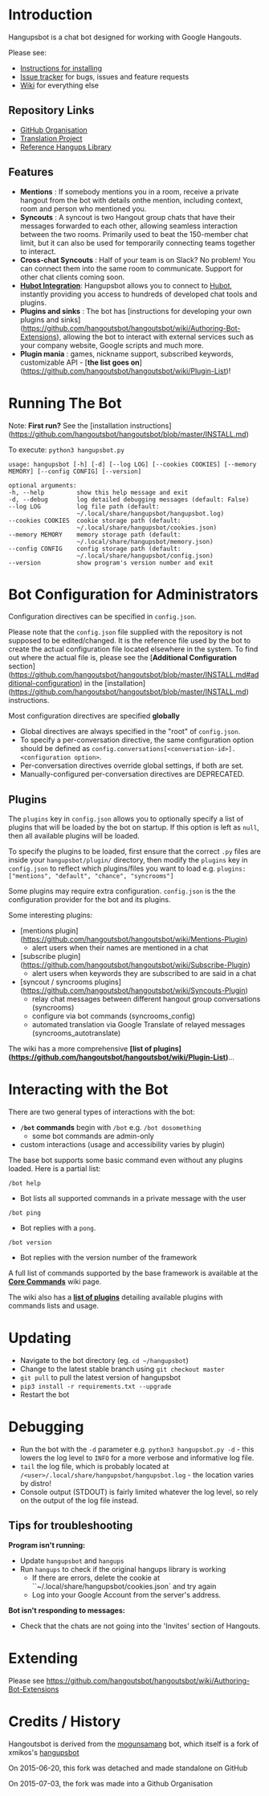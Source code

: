 # Introduction

Hangupsbot is a chat bot designed for working with Google Hangouts.

Please see:
* [Instructions for installing](https://github.com/hangoutsbot/hangoutsbot/blob/master/INSTALL.md)
* [Issue tracker](https://github.com/hangoutsbot/hangoutsbot/issues) for bugs, issues and feature requests
* [Wiki](https://github.com/hangoutsbot/hangoutsbot/wiki) for everything else


## Repository Links
* [GitHub Organisation](https://github.com/hangoutsbot)
* [Translation Project](https://github.com/hangoutsbot/hangoutsbot-locales)
* [Reference Hangups Library](https://github.com/hangoutsbot/hangups)


## Features
* **Mentions** :
  If somebody mentions you in a room, receive a private hangout from the bot with details onthe mention,
  including context, room and person who mentioned you.
* **Syncouts** :
  A syncout is two Hangout group chats that have their messages forwarded to each other, allowing seamless
  interaction between the two rooms. Primarily used to beat the 150-member chat limit, but it can also be
  used for temporarily connecting teams together to interact.
* **Cross-chat Syncouts** :
  Half of your team is on Slack? No problem! You can connect them into the same room to communicate.
  Support for other chat clients coming soon.
* [**Hubot Integration**](https://github.com/hangoutsbot/hangoutsbot/wiki/Hubot-Integration):
  Hangupsbot allows you to connect to [Hubot](https://hubot.github.com/), instantly providing you access
  to hundreds of developed chat tools and plugins.
* **Plugins and sinks** :
  The bot has [instructions for developing your own plugins and sinks]
  (https://github.com/hangoutsbot/hangoutsbot/wiki/Authoring-Bot-Extensions), allowing the bot to interact
  with external services such as your company website, Google scripts and much more.
* **Plugin mania** :
  games, nickname support, subscribed keywords, customizable API - [**the list goes on**]
    (https://github.com/hangoutsbot/hangoutsbot/wiki/Plugin-List)!

# Running The Bot

Note: **First run?** See the [installation instructions]
  (https://github.com/hangoutsbot/hangoutsbot/blob/master/INSTALL.md)

To execute: `python3 hangupsbot.py`

```
usage: hangupsbot [-h] [-d] [--log LOG] [--cookies COOKIES] [--memory MEMORY] [--config CONFIG] [--version]

optional arguments:
-h, --help         show this help message and exit
-d, --debug        log detailed debugging messages (default: False)
--log LOG          log file path (default:
                   ~/.local/share/hangupsbot/hangupsbot.log)
--cookies COOKIES  cookie storage path (default:
                   ~/.local/share/hangupsbot/cookies.json)
--memory MEMORY    memory storage path (default:
                   ~/.local/share/hangupsbot/memory.json)
--config CONFIG    config storage path (default:
                   ~/.local/share/hangupsbot/config.json)
--version          show program's version number and exit
```

# Bot Configuration for Administrators

Configuration directives can be specified in `config.json`.

Please note that the `config.json` file supplied with the repository is not 
  supposed to be edited/changed. It is the reference file used by the bot to 
  create the actual configuration file located elsewhere in the system. To find out 
  where the actual file is, please see the [**Additional Configuration** section]
  (https://github.com/hangoutsbot/hangoutsbot/blob/master/INSTALL.md#additional-configuration)
  in the [installation]
  (https://github.com/hangoutsbot/hangoutsbot/blob/master/INSTALL.md)
  instructions.

Most configuration directives are specified **globally**
* Global directives are always specified in the "root" of `config.json`.
* To specify a per-conversation directive, the same configuration option should
  be defined as `config.conversations[<conversation-id>].<configuration option>`.
* Per-conversation directives override global settings, if both are set.
* Manually-configured per-conversation directives are DEPRECATED.

## Plugins

The `plugins` key in `config.json` allows you to optionally specify a list of plugins
  that will be loaded by the bot on startup. If this option is left as `null`, then
  all available plugins will be loaded.

To specify the plugins to be loaded, first ensure that the correct `.py` files are
  inside your `hangupsbot/plugin/` directory, then modify the `plugins` key in
  `config.json` to reflect which plugins/files you want to load e.g.
    `plugins: ["mentions", "default", "chance", "syncrooms"]`

Some plugins may require extra configuration.
  `config.json` is the the configuration provider for the bot and its plugins.

Some interesting plugins:
* [mentions plugin]
  (https://github.com/hangoutsbot/hangoutsbot/wiki/Mentions-Plugin)
  * alert users when their names are mentioned in a chat
* [subscribe plugin]
  (https://github.com/hangoutsbot/hangoutsbot/wiki/Subscribe-Plugin)
  * alert users when keywords they are subscribed to are said in a chat
* [syncout / syncrooms plugins]
  (https://github.com/hangoutsbot/hangoutsbot/wiki/Syncouts-Plugin)
  * relay chat messages between different hangout group conversations (syncrooms)
  * configure via bot commands (syncrooms_config)
  * automated translation via Google Translate of relayed messages (syncrooms_autotranslate)

The wiki has a more comprehensive **[list of plugins]
  (https://github.com/hangoutsbot/hangoutsbot/wiki/Plugin-List)**...

# Interacting with the Bot

There are two general types of interactions with the bot:
* **`/bot` commands** begin with `/bot` e.g. `/bot dosomething`
  * some bot commands are admin-only
* custom interactions (usage and accessibility varies by plugin)

The base bot supports some basic command even without any plugins loaded.
  Here is a partial list:

`/bot help`
* Bot lists all supported commands in a private message with the user

`/bot ping`
* Bot replies with a `pong`.

`/bot version`
* Bot replies with the version number of the framework

A full list of commands supported by the base framework is available at the 
  [**Core Commands**](https://github.com/hangoutsbot/hangoutsbot/wiki/Core-Commands)
  wiki page.

The wiki also has a 
  [**list of plugins**](https://github.com/hangoutsbot/hangoutsbot/wiki/Plugin-List)
  detailing available plugins with commands lists and usage.

# Updating

* Navigate to the bot directory (eg. `cd ~/hangupsbot`)
* Change to the latest stable branch using `git checkout master`
* `git pull` to pull the latest version of hangupsbot
* `pip3 install -r requirements.txt --upgrade`
* Restart the bot

# Debugging

* Run the bot with the `-d` parameter e.g. `python3 hangupsbot.py -d` - this
  lowers the log level to `INFO` for a more verbose and informative log file.
* `tail` the log file, which is probably located at
  `/<user>/.local/share/hangupsbot/hangupsbot.log` - the location varies by
  distro!
* Console output (STDOUT) is fairly limited whatever the log level, so rely
  on the output of the log file instead.

## Tips for troubleshooting
**Program isn't running:**
* Update `hangupsbot` and `hangups`
* Run `hangups` to check if the original hangups library is working
  * If there are errors, delete the cookie at ``~/.local/share/hangupsbot/cookies.json` and try again
  * Log into your Google Account from the server's address.

**Bot isn't responding to messages:**
* Check that the chats are not going into the 'Invites' section of Hangouts.

# Extending

Please see https://github.com/hangoutsbot/hangoutsbot/wiki/Authoring-Bot-Extensions

# Credits / History

Hangoutsbot is derived from the [mogunsamang](https://gitlab.sabah.io/eol/mogunsamang) bot,
  which itself is a fork of xmikos's [hangupsbot](https://github.com/xmikos/hangupsbot)

On 2015-06-20, this fork was detached and made standalone on GitHub

On 2015-07-03, the fork was made into a Github Organisation
